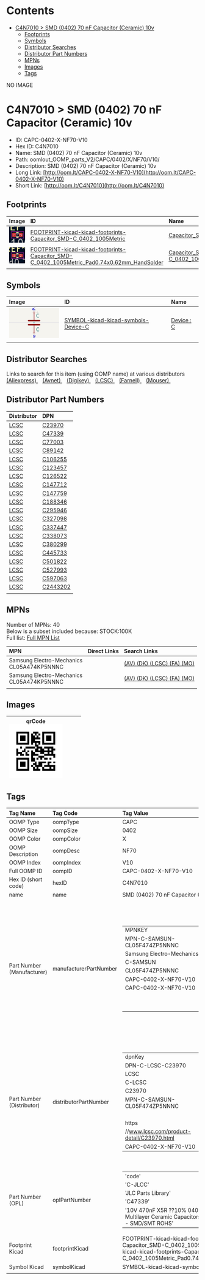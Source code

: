 



Contents
========

* [C4N7010 > SMD (0402) 70 nF Capacitor (Ceramic) 10v](#c4n7010--smd-0402-70-nf-capacitor-ceramic-10v)
	* [Footprints](#footprints)
	* [Symbols](#symbols)
	* [Distributor Searches](#distributor-searches)
	* [Distributor Part Numbers](#distributor-part-numbers)
	* [MPNs](#mpns)
	* [Images](#images)
	* [Tags](#tags)
  
NO IMAGE  
# C4N7010 > SMD (0402) 70 nF Capacitor (Ceramic) 10v

- ID: CAPC-0402-X-NF70-V10
- Hex ID: C4N7010
- Name: SMD (0402) 70 nF Capacitor (Ceramic) 10v
- Path: oomlout_OOMP_parts_V2/CAPC/0402/X/NF70/V10/
- Description: SMD (0402) 70 nF Capacitor (Ceramic) 10v
- Long Link: [http://oom.lt/CAPC-0402-X-NF70-V10](http://oom.lt/CAPC-0402-X-NF70-V10)
- Short Link: [http://oom.lt/C4N7010](http://oom.lt/C4N7010)

## Footprints
  

|Image|ID|Name|
| :--- | :--- | :--- |
|[![](https://raw.githubusercontent.com/oomlout/oomlout_OOMP_eda_V2/main/FOOTPRINT/kicad/kicad-footprints/Capacitor_SMD/C_0402_1005Metric/image_140.png)](https://github.com/oomlout/oomlout_OOMP_eda_V2/tree/main/FOOTPRINT/kicad/kicad-footprints/Capacitor_SMD/C_0402_1005Metric/)|[FOOTPRINT-kicad-kicad-footprints-Capacitor_SMD-C_0402_1005Metric](https://github.com/oomlout/oomlout_OOMP_eda_V2/tree/main/FOOTPRINT/kicad/kicad-footprints/Capacitor_SMD/C_0402_1005Metric/)|[Capacitor_SMD : C_0402_1005Metric](https://github.com/oomlout/oomlout_OOMP_eda_V2/tree/main/FOOTPRINT/kicad/kicad-footprints/Capacitor_SMD/C_0402_1005Metric/)|
|[![](https://raw.githubusercontent.com/oomlout/oomlout_OOMP_eda_V2/main/FOOTPRINT/kicad/kicad-footprints/Capacitor_SMD/C_0402_1005Metric_Pad0.74x0.62mm_HandSolder/image_140.png)](https://github.com/oomlout/oomlout_OOMP_eda_V2/tree/main/FOOTPRINT/kicad/kicad-footprints/Capacitor_SMD/C_0402_1005Metric_Pad0.74x0.62mm_HandSolder/)|[FOOTPRINT-kicad-kicad-footprints-Capacitor_SMD-C_0402_1005Metric_Pad0.74x0.62mm_HandSolder](https://github.com/oomlout/oomlout_OOMP_eda_V2/tree/main/FOOTPRINT/kicad/kicad-footprints/Capacitor_SMD/C_0402_1005Metric_Pad0.74x0.62mm_HandSolder/)|[Capacitor_SMD : C_0402_1005Metric_Pad0.74x0.62mm_HandSolder](https://github.com/oomlout/oomlout_OOMP_eda_V2/tree/main/FOOTPRINT/kicad/kicad-footprints/Capacitor_SMD/C_0402_1005Metric_Pad0.74x0.62mm_HandSolder/)|
||||

## Symbols
  

|Image|ID|Name|
| :--- | :--- | :--- |
|[![](https://raw.githubusercontent.com/oomlout/oomlout_OOMP_eda_V2/main/SYMBOL/kicad/kicad-symbols/Device/C/image_140.png)](https://github.com/oomlout/oomlout_OOMP_eda_V2/tree/main/SYMBOL/kicad/kicad-symbols/Device/C/)|[SYMBOL-kicad-kicad-symbols-Device-C](https://github.com/oomlout/oomlout_OOMP_eda_V2/tree/main/SYMBOL/kicad/kicad-symbols/Device/C/)|[Device : C](https://github.com/oomlout/oomlout_OOMP_eda_V2/tree/main/SYMBOL/kicad/kicad-symbols/Device/C/)|
||||

## Distributor Searches
  
Links to search for this item (using OOMP name) at various distributors  
[(Aliexpress) ](https://www.aliexpress.com/wholesale?SearchText=SMD+0402+70+nF+Capacitor+Ceramic+10v)&nbsp;&nbsp;&nbsp;[(Avnet) ](https://www.avnet.com/shop/us/search/SMD+0402+70+nF+Capacitor+Ceramic+10v)&nbsp;&nbsp;&nbsp;[(Digikey) ](https://www.digikey.co.uk/en/products/result?s=SMD+0402+70+nF+Capacitor+Ceramic+10v)&nbsp;&nbsp;&nbsp;[(LCSC) ](https://www.lcsc.com/search?q=SMD+0402+70+nF+Capacitor+Ceramic+10v)&nbsp;&nbsp;&nbsp;[(Farnell) ](https://uk.farnell.com/search?st=SMD+0402+70+nF+Capacitor+Ceramic+10v)&nbsp;&nbsp;&nbsp;[(Mouser) ](https://www.mouser.com/c/?q=SMD+0402+70+nF+Capacitor+Ceramic+10v)&nbsp;&nbsp;&nbsp;
## Distributor Part Numbers
  

|Distributor|DPN|
| :--- | :--- |
|[LCSC](https://www.lcsc.com/product-detail/C23970.html)|[C23970](https://www.lcsc.com/product-detail/C23970.html)|
|[LCSC](https://www.lcsc.com/product-detail/C47339.html)|[C47339](https://www.lcsc.com/product-detail/C47339.html)|
|[LCSC](https://www.lcsc.com/product-detail/C77003.html)|[C77003](https://www.lcsc.com/product-detail/C77003.html)|
|[LCSC](https://www.lcsc.com/product-detail/C89142.html)|[C89142](https://www.lcsc.com/product-detail/C89142.html)|
|[LCSC](https://www.lcsc.com/product-detail/C106255.html)|[C106255](https://www.lcsc.com/product-detail/C106255.html)|
|[LCSC](https://www.lcsc.com/product-detail/C123457.html)|[C123457](https://www.lcsc.com/product-detail/C123457.html)|
|[LCSC](https://www.lcsc.com/product-detail/C126522.html)|[C126522](https://www.lcsc.com/product-detail/C126522.html)|
|[LCSC](https://www.lcsc.com/product-detail/C147712.html)|[C147712](https://www.lcsc.com/product-detail/C147712.html)|
|[LCSC](https://www.lcsc.com/product-detail/C147759.html)|[C147759](https://www.lcsc.com/product-detail/C147759.html)|
|[LCSC](https://www.lcsc.com/product-detail/C188346.html)|[C188346](https://www.lcsc.com/product-detail/C188346.html)|
|[LCSC](https://www.lcsc.com/product-detail/C295946.html)|[C295946](https://www.lcsc.com/product-detail/C295946.html)|
|[LCSC](https://www.lcsc.com/product-detail/C327098.html)|[C327098](https://www.lcsc.com/product-detail/C327098.html)|
|[LCSC](https://www.lcsc.com/product-detail/C337447.html)|[C337447](https://www.lcsc.com/product-detail/C337447.html)|
|[LCSC](https://www.lcsc.com/product-detail/C338073.html)|[C338073](https://www.lcsc.com/product-detail/C338073.html)|
|[LCSC](https://www.lcsc.com/product-detail/C380299.html)|[C380299](https://www.lcsc.com/product-detail/C380299.html)|
|[LCSC](https://www.lcsc.com/product-detail/C445733.html)|[C445733](https://www.lcsc.com/product-detail/C445733.html)|
|[LCSC](https://www.lcsc.com/product-detail/C501822.html)|[C501822](https://www.lcsc.com/product-detail/C501822.html)|
|[LCSC](https://www.lcsc.com/product-detail/C527993.html)|[C527993](https://www.lcsc.com/product-detail/C527993.html)|
|[LCSC](https://www.lcsc.com/product-detail/C597063.html)|[C597063](https://www.lcsc.com/product-detail/C597063.html)|
|[LCSC](https://www.lcsc.com/product-detail/C2443202.html)|[C2443202](https://www.lcsc.com/product-detail/C2443202.html)|
|||

## MPNs
  
Number of MPNs: 40<br>Below is a subset included because: STOCK:100K <br>Full list: [Full MPN List](MPNLIST.md)  

|MPN|Direct Links|Search Links|
| :--- | :--- | :--- |
|Samsung Electro-Mechanics<br>CL05A474KP5NNNC||[(AV) ](https://www.avnet.com/shop/us/search/CL05A474KP5NNNC)[(DK) ](https://www.digikey.co.uk/products/en?keywords=CL05A474KP5NNNC)[(LCSC) ](https://www.lcsc.com/search?q=CL05A474KP5NNNC)[(FA) ](https://uk.farnell.com/search?st=CL05A474KP5NNNC)[(MO) ](https://www.mouser.com/c/?q=CL05A474KP5NNNC)|
|Samsung Electro-Mechanics<br>CL05A474KP5NNNC||[(AV) ](https://www.avnet.com/shop/us/search/CL05A474KP5NNNC)[(DK) ](https://www.digikey.co.uk/products/en?keywords=CL05A474KP5NNNC)[(LCSC) ](https://www.lcsc.com/search?q=CL05A474KP5NNNC)[(FA) ](https://uk.farnell.com/search?st=CL05A474KP5NNNC)[(MO) ](https://www.mouser.com/c/?q=CL05A474KP5NNNC)|
||||

## Images
  

|qrCode<br>[![](https://raw.githubusercontent.com/oomlout/oomlout_OOMP_parts_V2/main/CAPC/0402/X/NF70/V10/qrCode_140.png)](https://github.com/oomlout/oomlout_OOMP_parts_V2/tree/main/CAPC/0402/X/NF70/V10/qrCode.png)||||
| :---: | :---: | :---: | :---: |

## Tags
  

|Tag Name|Tag Code|Tag Value|
| :--- | :--- | :--- |
|OOMP Type|oompType|CAPC|
|OOMP Size|oompSize|0402|
|OOMP Color|oompColor|X|
|OOMP Description|oompDesc|NF70|
|OOMP Index|oompIndex|V10|
|Full OOMP ID|oompID|CAPC-0402-X-NF70-V10|
|Hex ID (short code)|hexID|C4N7010|
|name|name|SMD (0402) 70 nF Capacitor (Ceramic) 10v|
|Part Number (Manufacturer)|manufacturerPartNumber|<table><tr><td>MPNKEY</td></tr><tr><td> MPN-C-SAMSUN-CL05F474ZP5NNNC</td><td> MANUFACTURER</td></tr><tr><td> Samsung Electro-Mechanics</td><td> MANUCODE</td></tr><tr><td> C-SAMSUN</td><td> MPN</td></tr><tr><td> CL05F474ZP5NNNC</td><td> OOMPIDPARTIAL</td></tr><tr><td> CAPC-0402-X-NF70-V10</td><td> OOMPID</td></tr><tr><td> CAPC-0402-X-NF70-V10</td><td> LINK</td></tr><tr><td> </td><td> DESCRIPTION</td></tr><tr><td> </td><td> TAGS</td></tr><tr><td> </td></tr></table></td><td> <table><tr><td>MPNKEY</td></tr><tr><td> MPN-C-SAMSUN-CL05A474KP5NNNC</td><td> MANUFACTURER</td></tr><tr><td> Samsung Electro-Mechanics</td><td> MANUCODE</td></tr><tr><td> C-SAMSUN</td><td> MPN</td></tr><tr><td> CL05A474KP5NNNC</td><td> OOMPIDPARTIAL</td></tr><tr><td> CAPC-0402-X-NF70-V10</td><td> OOMPID</td></tr><tr><td> CAPC-0402-X-NF70-V10</td><td> LINK</td></tr><tr><td> </td><td> DESCRIPTION</td></tr><tr><td> </td><td> TAGS</td></tr><tr><td> STOCK</td></tr><tr><td>100K</td></tr></table></td><td> <table><tr><td>MPNKEY</td></tr><tr><td> MPN-C-MURATA-GRM155R61A474KE15D</td><td> MANUFACTURER</td></tr><tr><td> Murata Electronics</td><td> MANUCODE</td></tr><tr><td> C-MURATA</td><td> MPN</td></tr><tr><td> GRM155R61A474KE15D</td><td> OOMPIDPARTIAL</td></tr><tr><td> CAPC-0402-X-NF70-V10</td><td> OOMPID</td></tr><tr><td> CAPC-0402-X-NF70-V10</td><td> LINK</td></tr><tr><td> </td><td> DESCRIPTION</td></tr><tr><td> </td><td> TAGS</td></tr><tr><td> STOCK</td></tr><tr><td>10K</td></tr></table></td><td> <table><tr><td>MPNKEY</td></tr><tr><td> MPN-C-TAIYOY-LMK105BJ474KV-F</td><td> MANUFACTURER</td></tr><tr><td> Taiyo Yuden</td><td> MANUCODE</td></tr><tr><td> C-TAIYOY</td><td> MPN</td></tr><tr><td> LMK105BJ474KV-F</td><td> OOMPIDPARTIAL</td></tr><tr><td> CAPC-0402-X-NF70-V10</td><td> OOMPID</td></tr><tr><td> CAPC-0402-X-NF70-V10</td><td> LINK</td></tr><tr><td> </td><td> DESCRIPTION</td></tr><tr><td> </td><td> TAGS</td></tr><tr><td> STOCK</td></tr><tr><td>10K</td></tr></table></td><td> <table><tr><td>MPNKEY</td></tr><tr><td> MPN-C-YAGEO-CC0402KRX5R6BB474</td><td> MANUFACTURER</td></tr><tr><td> YAGEO</td><td> MANUCODE</td></tr><tr><td> C-YAGEO</td><td> MPN</td></tr><tr><td> CC0402KRX5R6BB474</td><td> OOMPIDPARTIAL</td></tr><tr><td> CAPC-0402-X-NF70-V10</td><td> OOMPID</td></tr><tr><td> CAPC-0402-X-NF70-V10</td><td> LINK</td></tr><tr><td> </td><td> DESCRIPTION</td></tr><tr><td> </td><td> TAGS</td></tr><tr><td> STOCK</td></tr><tr><td>10K</td></tr></table></td><td> <table><tr><td>MPNKEY</td></tr><tr><td> MPN-C-WALSIN-0402F474Z100CT</td><td> MANUFACTURER</td></tr><tr><td> Walsin Tech Corp</td><td> MANUCODE</td></tr><tr><td> C-WALSIN</td><td> MPN</td></tr><tr><td> 0402F474Z100CT</td><td> OOMPIDPARTIAL</td></tr><tr><td> CAPC-0402-X-NF70-V10</td><td> OOMPID</td></tr><tr><td> CAPC-0402-X-NF70-V10</td><td> LINK</td></tr><tr><td> </td><td> DESCRIPTION</td></tr><tr><td> </td><td> TAGS</td></tr><tr><td> STOCK</td></tr><tr><td>1K</td></tr></table></td><td> <table><tr><td>MPNKEY</td></tr><tr><td> MPN-C-MURATA-GCM155C71A474KE36D</td><td> MANUFACTURER</td></tr><tr><td> Murata Electronics</td><td> MANUCODE</td></tr><tr><td> C-MURATA</td><td> MPN</td></tr><tr><td> GCM155C71A474KE36D</td><td> OOMPIDPARTIAL</td></tr><tr><td> CAPC-0402-X-NF70-V10</td><td> OOMPID</td></tr><tr><td> CAPC-0402-X-NF70-V10</td><td> LINK</td></tr><tr><td> </td><td> DESCRIPTION</td></tr><tr><td> </td><td> TAGS</td></tr><tr><td> STOCK</td></tr><tr><td>10K</td></tr></table></td><td> <table><tr><td>MPNKEY</td></tr><tr><td> MPN-C-DARFON-C1005X5R474KDTS</td><td> MANUFACTURER</td></tr><tr><td> Darfon Elec</td><td> MANUCODE</td></tr><tr><td> C-DARFON</td><td> MPN</td></tr><tr><td> C1005X5R474KDTS</td><td> OOMPIDPARTIAL</td></tr><tr><td> CAPC-0402-X-NF70-V10</td><td> OOMPID</td></tr><tr><td> CAPC-0402-X-NF70-V10</td><td> LINK</td></tr><tr><td> </td><td> DESCRIPTION</td></tr><tr><td> </td><td> TAGS</td></tr><tr><td> STOCK</td></tr><tr><td>1K</td></tr></table></td><td> <table><tr><td>MPNKEY</td></tr><tr><td> MPN-C-DARFON-C1005Y5V474ZDTS</td><td> MANUFACTURER</td></tr><tr><td> Darfon Elec</td><td> MANUCODE</td></tr><tr><td> C-DARFON</td><td> MPN</td></tr><tr><td> C1005Y5V474ZDTS</td><td> OOMPIDPARTIAL</td></tr><tr><td> CAPC-0402-X-NF70-V10</td><td> OOMPID</td></tr><tr><td> CAPC-0402-X-NF70-V10</td><td> LINK</td></tr><tr><td> </td><td> DESCRIPTION</td></tr><tr><td> </td><td> TAGS</td></tr><tr><td> STOCK</td></tr><tr><td>1K</td></tr></table></td><td> <table><tr><td>MPNKEY</td></tr><tr><td> MPN-C-IHHECH-C0402B474K010T</td><td> MANUFACTURER</td></tr><tr><td> IHHEC(HOLY STONE ENTERPRISE CO.</td><td> LTD)</td><td> MANUCODE</td></tr><tr><td> C-IHHECH</td><td> MPN</td></tr><tr><td> C0402B474K010T</td><td> OOMPIDPARTIAL</td></tr><tr><td> CAPC-0402-X-NF70-V10</td><td> OOMPID</td></tr><tr><td> CAPC-0402-X-NF70-V10</td><td> LINK</td></tr><tr><td> </td><td> DESCRIPTION</td></tr><tr><td> </td><td> TAGS</td></tr><tr><td> STOCK</td></tr><tr><td>1K</td></tr></table></td><td> <table><tr><td>MPNKEY</td></tr><tr><td> MPN-C-WALSIN-0402X474K100CT</td><td> MANUFACTURER</td></tr><tr><td> Walsin Tech Corp</td><td> MANUCODE</td></tr><tr><td> C-WALSIN</td><td> MPN</td></tr><tr><td> 0402X474K100CT</td><td> OOMPIDPARTIAL</td></tr><tr><td> CAPC-0402-X-NF70-V10</td><td> OOMPID</td></tr><tr><td> CAPC-0402-X-NF70-V10</td><td> LINK</td></tr><tr><td> </td><td> DESCRIPTION</td></tr><tr><td> </td><td> TAGS</td></tr><tr><td> </td></tr></table></td><td> <table><tr><td>MPNKEY</td></tr><tr><td> MPN-C-YAGEO-CC0402ZRY5V6BB474</td><td> MANUFACTURER</td></tr><tr><td> YAGEO</td><td> MANUCODE</td></tr><tr><td> C-YAGEO</td><td> MPN</td></tr><tr><td> CC0402ZRY5V6BB474</td><td> OOMPIDPARTIAL</td></tr><tr><td> CAPC-0402-X-NF70-V10</td><td> OOMPID</td></tr><tr><td> CAPC-0402-X-NF70-V10</td><td> LINK</td></tr><tr><td> </td><td> DESCRIPTION</td></tr><tr><td> </td><td> TAGS</td></tr><tr><td> STOCK</td></tr><tr><td>1K</td></tr></table></td><td> <table><tr><td>MPNKEY</td></tr><tr><td> MPN-C-TAIYOY-LMK105B7474KV-F</td><td> MANUFACTURER</td></tr><tr><td> Taiyo Yuden</td><td> MANUCODE</td></tr><tr><td> C-TAIYOY</td><td> MPN</td></tr><tr><td> LMK105B7474KV-F</td><td> OOMPIDPARTIAL</td></tr><tr><td> CAPC-0402-X-NF70-V10</td><td> OOMPID</td></tr><tr><td> CAPC-0402-X-NF70-V10</td><td> LINK</td></tr><tr><td> </td><td> DESCRIPTION</td></tr><tr><td> </td><td> TAGS</td></tr><tr><td> </td></tr></table></td><td> <table><tr><td>MPNKEY</td></tr><tr><td> MPN-C-TDK-CGB2A1X6S1A474KT000E</td><td> MANUFACTURER</td></tr><tr><td> TDK</td><td> MANUCODE</td></tr><tr><td> C-TDK</td><td> MPN</td></tr><tr><td> CGB2A1X6S1A474KT000E</td><td> OOMPIDPARTIAL</td></tr><tr><td> CAPC-0402-X-NF70-V10</td><td> OOMPID</td></tr><tr><td> CAPC-0402-X-NF70-V10</td><td> LINK</td></tr><tr><td> </td><td> DESCRIPTION</td></tr><tr><td> </td><td> TAGS</td></tr><tr><td> STOCK</td></tr><tr><td>1K</td></tr></table></td><td> <table><tr><td>MPNKEY</td></tr><tr><td> MPN-C-CCTC-TCC0402X5R474K100AT</td><td> MANUFACTURER</td></tr><tr><td> CCTC</td><td> MANUCODE</td></tr><tr><td> C-CCTC</td><td> MPN</td></tr><tr><td> TCC0402X5R474K100AT</td><td> OOMPIDPARTIAL</td></tr><tr><td> CAPC-0402-X-NF70-V10</td><td> OOMPID</td></tr><tr><td> CAPC-0402-X-NF70-V10</td><td> LINK</td></tr><tr><td> </td><td> DESCRIPTION</td></tr><tr><td> </td><td> TAGS</td></tr><tr><td> STOCK</td></tr><tr><td>10K</td></tr></table></td><td> <table><tr><td>MPNKEY</td></tr><tr><td> MPN-C-TDK-CGA2B3X7S1A474KT000N</td><td> MANUFACTURER</td></tr><tr><td> TDK</td><td> MANUCODE</td></tr><tr><td> C-TDK</td><td> MPN</td></tr><tr><td> CGA2B3X7S1A474KT000N</td><td> OOMPIDPARTIAL</td></tr><tr><td> CAPC-0402-X-NF70-V10</td><td> OOMPID</td></tr><tr><td> CAPC-0402-X-NF70-V10</td><td> LINK</td></tr><tr><td> </td><td> DESCRIPTION</td></tr><tr><td> </td><td> TAGS</td></tr><tr><td> STOCK</td></tr><tr><td>1K</td></tr></table></td><td> <table><tr><td>MPNKEY</td></tr><tr><td> MPN-C-FHGUAN-0402B474K100NT</td><td> MANUFACTURER</td></tr><tr><td> FH (Guangdong Fenghua Advanced Tech)</td><td> MANUCODE</td></tr><tr><td> C-FHGUAN</td><td> MPN</td></tr><tr><td> 0402B474K100NT</td><td> OOMPIDPARTIAL</td></tr><tr><td> CAPC-0402-X-NF70-V10</td><td> OOMPID</td></tr><tr><td> CAPC-0402-X-NF70-V10</td><td> LINK</td></tr><tr><td> </td><td> DESCRIPTION</td></tr><tr><td> </td><td> TAGS</td></tr><tr><td> </td></tr></table></td><td> <table><tr><td>MPNKEY</td></tr><tr><td> MPN-C-MURATA-GRM155B31A474KE14D</td><td> MANUFACTURER</td></tr><tr><td> Murata Electronics</td><td> MANUCODE</td></tr><tr><td> C-MURATA</td><td> MPN</td></tr><tr><td> GRM155B31A474KE14D</td><td> OOMPIDPARTIAL</td></tr><tr><td> CAPC-0402-X-NF70-V10</td><td> OOMPID</td></tr><tr><td> CAPC-0402-X-NF70-V10</td><td> LINK</td></tr><tr><td> </td><td> DESCRIPTION</td></tr><tr><td> </td><td> TAGS</td></tr><tr><td> STOCK</td></tr><tr><td>10K</td></tr></table></td><td> <table><tr><td>MPNKEY</td></tr><tr><td> MPN-C-KYOCER-0402ZD474KAT2A</td><td> MANUFACTURER</td></tr><tr><td> Kyocera AVX</td><td> MANUCODE</td></tr><tr><td> C-KYOCER</td><td> MPN</td></tr><tr><td> 0402ZD474KAT2A</td><td> OOMPIDPARTIAL</td></tr><tr><td> CAPC-0402-X-NF70-V10</td><td> OOMPID</td></tr><tr><td> CAPC-0402-X-NF70-V10</td><td> LINK</td></tr><tr><td> </td><td> DESCRIPTION</td></tr><tr><td> </td><td> TAGS</td></tr><tr><td> </td></tr></table></td><td> <table><tr><td>MPNKEY</td></tr><tr><td> MPN-C-WALSIN-0402B474K100CT</td><td> MANUFACTURER</td></tr><tr><td> Walsin Tech Corp</td><td> MANUCODE</td></tr><tr><td> C-WALSIN</td><td> MPN</td></tr><tr><td> 0402B474K100CT</td><td> OOMPIDPARTIAL</td></tr><tr><td> CAPC-0402-X-NF70-V10</td><td> OOMPID</td></tr><tr><td> CAPC-0402-X-NF70-V10</td><td> LINK</td></tr><tr><td> </td><td> DESCRIPTION</td></tr><tr><td> </td><td> TAGS</td></tr><tr><td> </td></tr></table></td><td> <table><tr><td>MPNKEY</td></tr><tr><td> MPN-C-SAMSUN-CL05F474ZP5NNNC</td><td> MANUFACTURER</td></tr><tr><td> Samsung Electro-Mechanics</td><td> MANUCODE</td></tr><tr><td> C-SAMSUN</td><td> MPN</td></tr><tr><td> CL05F474ZP5NNNC</td><td> OOMPIDPARTIAL</td></tr><tr><td> CAPC-0402-X-NF70-V10</td><td> OOMPID</td></tr><tr><td> CAPC-0402-X-NF70-V10</td><td> LINK</td></tr><tr><td> </td><td> DESCRIPTION</td></tr><tr><td> </td><td> TAGS</td></tr><tr><td> </td></tr></table></td><td> <table><tr><td>MPNKEY</td></tr><tr><td> MPN-C-SAMSUN-CL05A474KP5NNNC</td><td> MANUFACTURER</td></tr><tr><td> Samsung Electro-Mechanics</td><td> MANUCODE</td></tr><tr><td> C-SAMSUN</td><td> MPN</td></tr><tr><td> CL05A474KP5NNNC</td><td> OOMPIDPARTIAL</td></tr><tr><td> CAPC-0402-X-NF70-V10</td><td> OOMPID</td></tr><tr><td> CAPC-0402-X-NF70-V10</td><td> LINK</td></tr><tr><td> </td><td> DESCRIPTION</td></tr><tr><td> </td><td> TAGS</td></tr><tr><td> STOCK</td></tr><tr><td>100K</td></tr></table></td><td> <table><tr><td>MPNKEY</td></tr><tr><td> MPN-C-MURATA-GRM155R61A474KE15D</td><td> MANUFACTURER</td></tr><tr><td> Murata Electronics</td><td> MANUCODE</td></tr><tr><td> C-MURATA</td><td> MPN</td></tr><tr><td> GRM155R61A474KE15D</td><td> OOMPIDPARTIAL</td></tr><tr><td> CAPC-0402-X-NF70-V10</td><td> OOMPID</td></tr><tr><td> CAPC-0402-X-NF70-V10</td><td> LINK</td></tr><tr><td> </td><td> DESCRIPTION</td></tr><tr><td> </td><td> TAGS</td></tr><tr><td> STOCK</td></tr><tr><td>10K</td></tr></table></td><td> <table><tr><td>MPNKEY</td></tr><tr><td> MPN-C-TAIYOY-LMK105BJ474KV-F</td><td> MANUFACTURER</td></tr><tr><td> Taiyo Yuden</td><td> MANUCODE</td></tr><tr><td> C-TAIYOY</td><td> MPN</td></tr><tr><td> LMK105BJ474KV-F</td><td> OOMPIDPARTIAL</td></tr><tr><td> CAPC-0402-X-NF70-V10</td><td> OOMPID</td></tr><tr><td> CAPC-0402-X-NF70-V10</td><td> LINK</td></tr><tr><td> </td><td> DESCRIPTION</td></tr><tr><td> </td><td> TAGS</td></tr><tr><td> STOCK</td></tr><tr><td>10K</td></tr></table></td><td> <table><tr><td>MPNKEY</td></tr><tr><td> MPN-C-YAGEO-CC0402KRX5R6BB474</td><td> MANUFACTURER</td></tr><tr><td> YAGEO</td><td> MANUCODE</td></tr><tr><td> C-YAGEO</td><td> MPN</td></tr><tr><td> CC0402KRX5R6BB474</td><td> OOMPIDPARTIAL</td></tr><tr><td> CAPC-0402-X-NF70-V10</td><td> OOMPID</td></tr><tr><td> CAPC-0402-X-NF70-V10</td><td> LINK</td></tr><tr><td> </td><td> DESCRIPTION</td></tr><tr><td> </td><td> TAGS</td></tr><tr><td> STOCK</td></tr><tr><td>10K</td></tr></table></td><td> <table><tr><td>MPNKEY</td></tr><tr><td> MPN-C-WALSIN-0402F474Z100CT</td><td> MANUFACTURER</td></tr><tr><td> Walsin Tech Corp</td><td> MANUCODE</td></tr><tr><td> C-WALSIN</td><td> MPN</td></tr><tr><td> 0402F474Z100CT</td><td> OOMPIDPARTIAL</td></tr><tr><td> CAPC-0402-X-NF70-V10</td><td> OOMPID</td></tr><tr><td> CAPC-0402-X-NF70-V10</td><td> LINK</td></tr><tr><td> </td><td> DESCRIPTION</td></tr><tr><td> </td><td> TAGS</td></tr><tr><td> STOCK</td></tr><tr><td>1K</td></tr></table></td><td> <table><tr><td>MPNKEY</td></tr><tr><td> MPN-C-MURATA-GCM155C71A474KE36D</td><td> MANUFACTURER</td></tr><tr><td> Murata Electronics</td><td> MANUCODE</td></tr><tr><td> C-MURATA</td><td> MPN</td></tr><tr><td> GCM155C71A474KE36D</td><td> OOMPIDPARTIAL</td></tr><tr><td> CAPC-0402-X-NF70-V10</td><td> OOMPID</td></tr><tr><td> CAPC-0402-X-NF70-V10</td><td> LINK</td></tr><tr><td> </td><td> DESCRIPTION</td></tr><tr><td> </td><td> TAGS</td></tr><tr><td> STOCK</td></tr><tr><td>10K</td></tr></table></td><td> <table><tr><td>MPNKEY</td></tr><tr><td> MPN-C-DARFON-C1005X5R474KDTS</td><td> MANUFACTURER</td></tr><tr><td> Darfon Elec</td><td> MANUCODE</td></tr><tr><td> C-DARFON</td><td> MPN</td></tr><tr><td> C1005X5R474KDTS</td><td> OOMPIDPARTIAL</td></tr><tr><td> CAPC-0402-X-NF70-V10</td><td> OOMPID</td></tr><tr><td> CAPC-0402-X-NF70-V10</td><td> LINK</td></tr><tr><td> </td><td> DESCRIPTION</td></tr><tr><td> </td><td> TAGS</td></tr><tr><td> STOCK</td></tr><tr><td>1K</td></tr></table></td><td> <table><tr><td>MPNKEY</td></tr><tr><td> MPN-C-DARFON-C1005Y5V474ZDTS</td><td> MANUFACTURER</td></tr><tr><td> Darfon Elec</td><td> MANUCODE</td></tr><tr><td> C-DARFON</td><td> MPN</td></tr><tr><td> C1005Y5V474ZDTS</td><td> OOMPIDPARTIAL</td></tr><tr><td> CAPC-0402-X-NF70-V10</td><td> OOMPID</td></tr><tr><td> CAPC-0402-X-NF70-V10</td><td> LINK</td></tr><tr><td> </td><td> DESCRIPTION</td></tr><tr><td> </td><td> TAGS</td></tr><tr><td> STOCK</td></tr><tr><td>1K</td></tr></table></td><td> <table><tr><td>MPNKEY</td></tr><tr><td> MPN-C-IHHECH-C0402B474K010T</td><td> MANUFACTURER</td></tr><tr><td> IHHEC(HOLY STONE ENTERPRISE CO.</td><td> LTD)</td><td> MANUCODE</td></tr><tr><td> C-IHHECH</td><td> MPN</td></tr><tr><td> C0402B474K010T</td><td> OOMPIDPARTIAL</td></tr><tr><td> CAPC-0402-X-NF70-V10</td><td> OOMPID</td></tr><tr><td> CAPC-0402-X-NF70-V10</td><td> LINK</td></tr><tr><td> </td><td> DESCRIPTION</td></tr><tr><td> </td><td> TAGS</td></tr><tr><td> STOCK</td></tr><tr><td>1K</td></tr></table></td><td> <table><tr><td>MPNKEY</td></tr><tr><td> MPN-C-WALSIN-0402X474K100CT</td><td> MANUFACTURER</td></tr><tr><td> Walsin Tech Corp</td><td> MANUCODE</td></tr><tr><td> C-WALSIN</td><td> MPN</td></tr><tr><td> 0402X474K100CT</td><td> OOMPIDPARTIAL</td></tr><tr><td> CAPC-0402-X-NF70-V10</td><td> OOMPID</td></tr><tr><td> CAPC-0402-X-NF70-V10</td><td> LINK</td></tr><tr><td> </td><td> DESCRIPTION</td></tr><tr><td> </td><td> TAGS</td></tr><tr><td> </td></tr></table></td><td> <table><tr><td>MPNKEY</td></tr><tr><td> MPN-C-YAGEO-CC0402ZRY5V6BB474</td><td> MANUFACTURER</td></tr><tr><td> YAGEO</td><td> MANUCODE</td></tr><tr><td> C-YAGEO</td><td> MPN</td></tr><tr><td> CC0402ZRY5V6BB474</td><td> OOMPIDPARTIAL</td></tr><tr><td> CAPC-0402-X-NF70-V10</td><td> OOMPID</td></tr><tr><td> CAPC-0402-X-NF70-V10</td><td> LINK</td></tr><tr><td> </td><td> DESCRIPTION</td></tr><tr><td> </td><td> TAGS</td></tr><tr><td> STOCK</td></tr><tr><td>1K</td></tr></table></td><td> <table><tr><td>MPNKEY</td></tr><tr><td> MPN-C-TAIYOY-LMK105B7474KV-F</td><td> MANUFACTURER</td></tr><tr><td> Taiyo Yuden</td><td> MANUCODE</td></tr><tr><td> C-TAIYOY</td><td> MPN</td></tr><tr><td> LMK105B7474KV-F</td><td> OOMPIDPARTIAL</td></tr><tr><td> CAPC-0402-X-NF70-V10</td><td> OOMPID</td></tr><tr><td> CAPC-0402-X-NF70-V10</td><td> LINK</td></tr><tr><td> </td><td> DESCRIPTION</td></tr><tr><td> </td><td> TAGS</td></tr><tr><td> </td></tr></table></td><td> <table><tr><td>MPNKEY</td></tr><tr><td> MPN-C-TDK-CGB2A1X6S1A474KT000E</td><td> MANUFACTURER</td></tr><tr><td> TDK</td><td> MANUCODE</td></tr><tr><td> C-TDK</td><td> MPN</td></tr><tr><td> CGB2A1X6S1A474KT000E</td><td> OOMPIDPARTIAL</td></tr><tr><td> CAPC-0402-X-NF70-V10</td><td> OOMPID</td></tr><tr><td> CAPC-0402-X-NF70-V10</td><td> LINK</td></tr><tr><td> </td><td> DESCRIPTION</td></tr><tr><td> </td><td> TAGS</td></tr><tr><td> STOCK</td></tr><tr><td>1K</td></tr></table></td><td> <table><tr><td>MPNKEY</td></tr><tr><td> MPN-C-CCTC-TCC0402X5R474K100AT</td><td> MANUFACTURER</td></tr><tr><td> CCTC</td><td> MANUCODE</td></tr><tr><td> C-CCTC</td><td> MPN</td></tr><tr><td> TCC0402X5R474K100AT</td><td> OOMPIDPARTIAL</td></tr><tr><td> CAPC-0402-X-NF70-V10</td><td> OOMPID</td></tr><tr><td> CAPC-0402-X-NF70-V10</td><td> LINK</td></tr><tr><td> </td><td> DESCRIPTION</td></tr><tr><td> </td><td> TAGS</td></tr><tr><td> STOCK</td></tr><tr><td>10K</td></tr></table></td><td> <table><tr><td>MPNKEY</td></tr><tr><td> MPN-C-TDK-CGA2B3X7S1A474KT000N</td><td> MANUFACTURER</td></tr><tr><td> TDK</td><td> MANUCODE</td></tr><tr><td> C-TDK</td><td> MPN</td></tr><tr><td> CGA2B3X7S1A474KT000N</td><td> OOMPIDPARTIAL</td></tr><tr><td> CAPC-0402-X-NF70-V10</td><td> OOMPID</td></tr><tr><td> CAPC-0402-X-NF70-V10</td><td> LINK</td></tr><tr><td> </td><td> DESCRIPTION</td></tr><tr><td> </td><td> TAGS</td></tr><tr><td> STOCK</td></tr><tr><td>1K</td></tr></table></td><td> <table><tr><td>MPNKEY</td></tr><tr><td> MPN-C-FHGUAN-0402B474K100NT</td><td> MANUFACTURER</td></tr><tr><td> FH (Guangdong Fenghua Advanced Tech)</td><td> MANUCODE</td></tr><tr><td> C-FHGUAN</td><td> MPN</td></tr><tr><td> 0402B474K100NT</td><td> OOMPIDPARTIAL</td></tr><tr><td> CAPC-0402-X-NF70-V10</td><td> OOMPID</td></tr><tr><td> CAPC-0402-X-NF70-V10</td><td> LINK</td></tr><tr><td> </td><td> DESCRIPTION</td></tr><tr><td> </td><td> TAGS</td></tr><tr><td> </td></tr></table></td><td> <table><tr><td>MPNKEY</td></tr><tr><td> MPN-C-MURATA-GRM155B31A474KE14D</td><td> MANUFACTURER</td></tr><tr><td> Murata Electronics</td><td> MANUCODE</td></tr><tr><td> C-MURATA</td><td> MPN</td></tr><tr><td> GRM155B31A474KE14D</td><td> OOMPIDPARTIAL</td></tr><tr><td> CAPC-0402-X-NF70-V10</td><td> OOMPID</td></tr><tr><td> CAPC-0402-X-NF70-V10</td><td> LINK</td></tr><tr><td> </td><td> DESCRIPTION</td></tr><tr><td> </td><td> TAGS</td></tr><tr><td> STOCK</td></tr><tr><td>10K</td></tr></table></td><td> <table><tr><td>MPNKEY</td></tr><tr><td> MPN-C-KYOCER-0402ZD474KAT2A</td><td> MANUFACTURER</td></tr><tr><td> Kyocera AVX</td><td> MANUCODE</td></tr><tr><td> C-KYOCER</td><td> MPN</td></tr><tr><td> 0402ZD474KAT2A</td><td> OOMPIDPARTIAL</td></tr><tr><td> CAPC-0402-X-NF70-V10</td><td> OOMPID</td></tr><tr><td> CAPC-0402-X-NF70-V10</td><td> LINK</td></tr><tr><td> </td><td> DESCRIPTION</td></tr><tr><td> </td><td> TAGS</td></tr><tr><td> </td></tr></table></td><td> <table><tr><td>MPNKEY</td></tr><tr><td> MPN-C-WALSIN-0402B474K100CT</td><td> MANUFACTURER</td></tr><tr><td> Walsin Tech Corp</td><td> MANUCODE</td></tr><tr><td> C-WALSIN</td><td> MPN</td></tr><tr><td> 0402B474K100CT</td><td> OOMPIDPARTIAL</td></tr><tr><td> CAPC-0402-X-NF70-V10</td><td> OOMPID</td></tr><tr><td> CAPC-0402-X-NF70-V10</td><td> LINK</td></tr><tr><td> </td><td> DESCRIPTION</td></tr><tr><td> </td><td> TAGS</td></tr><tr><td> </td></tr></table>|
|Part Number (Distributor)|distributorPartNumber|<table><tr><td>dpnKey</td></tr><tr><td> DPN-C-LCSC-C23970</td><td> DISTRIBUTOR</td></tr><tr><td> LCSC</td><td> DISTRCODE</td></tr><tr><td> C-LCSC</td><td> DPN</td></tr><tr><td> C23970</td><td> MPN</td></tr><tr><td> MPN-C-SAMSUN-CL05F474ZP5NNNC</td><td> TAGS</td></tr><tr><td> </td><td> LINK</td></tr><tr><td> https</td></tr><tr><td>//www.lcsc.com/product-detail/C23970.html</td><td> OOMPID</td></tr><tr><td> CAPC-0402-X-NF70-V10</td></tr></table></td><td> <table><tr><td>dpnKey</td></tr><tr><td> DPN-C-LCSC-C47339</td><td> DISTRIBUTOR</td></tr><tr><td> LCSC</td><td> DISTRCODE</td></tr><tr><td> C-LCSC</td><td> DPN</td></tr><tr><td> C47339</td><td> MPN</td></tr><tr><td> MPN-C-SAMSUN-CL05A474KP5NNNC</td><td> TAGS</td></tr><tr><td> STOCK</td></tr><tr><td>100K</td><td> LINK</td></tr><tr><td> https</td></tr><tr><td>//www.lcsc.com/product-detail/C47339.html</td><td> OOMPID</td></tr><tr><td> CAPC-0402-X-NF70-V10</td></tr></table></td><td> <table><tr><td>dpnKey</td></tr><tr><td> DPN-C-LCSC-C77003</td><td> DISTRIBUTOR</td></tr><tr><td> LCSC</td><td> DISTRCODE</td></tr><tr><td> C-LCSC</td><td> DPN</td></tr><tr><td> C77003</td><td> MPN</td></tr><tr><td> MPN-C-MURATA-GRM155R61A474KE15D</td><td> TAGS</td></tr><tr><td> STOCK</td></tr><tr><td>10K</td><td> LINK</td></tr><tr><td> https</td></tr><tr><td>//www.lcsc.com/product-detail/C77003.html</td><td> OOMPID</td></tr><tr><td> CAPC-0402-X-NF70-V10</td></tr></table></td><td> <table><tr><td>dpnKey</td></tr><tr><td> DPN-C-LCSC-C89142</td><td> DISTRIBUTOR</td></tr><tr><td> LCSC</td><td> DISTRCODE</td></tr><tr><td> C-LCSC</td><td> DPN</td></tr><tr><td> C89142</td><td> MPN</td></tr><tr><td> MPN-C-TAIYOY-LMK105BJ474KV-F</td><td> TAGS</td></tr><tr><td> STOCK</td></tr><tr><td>10K</td><td> LINK</td></tr><tr><td> https</td></tr><tr><td>//www.lcsc.com/product-detail/C89142.html</td><td> OOMPID</td></tr><tr><td> CAPC-0402-X-NF70-V10</td></tr></table></td><td> <table><tr><td>dpnKey</td></tr><tr><td> DPN-C-LCSC-C106255</td><td> DISTRIBUTOR</td></tr><tr><td> LCSC</td><td> DISTRCODE</td></tr><tr><td> C-LCSC</td><td> DPN</td></tr><tr><td> C106255</td><td> MPN</td></tr><tr><td> MPN-C-YAGEO-CC0402KRX5R6BB474</td><td> TAGS</td></tr><tr><td> STOCK</td></tr><tr><td>10K</td><td> LINK</td></tr><tr><td> https</td></tr><tr><td>//www.lcsc.com/product-detail/C106255.html</td><td> OOMPID</td></tr><tr><td> CAPC-0402-X-NF70-V10</td></tr></table></td><td> <table><tr><td>dpnKey</td></tr><tr><td> DPN-C-LCSC-C123457</td><td> DISTRIBUTOR</td></tr><tr><td> LCSC</td><td> DISTRCODE</td></tr><tr><td> C-LCSC</td><td> DPN</td></tr><tr><td> C123457</td><td> MPN</td></tr><tr><td> MPN-C-WALSIN-0402F474Z100CT</td><td> TAGS</td></tr><tr><td> STOCK</td></tr><tr><td>1K</td><td> LINK</td></tr><tr><td> https</td></tr><tr><td>//www.lcsc.com/product-detail/C123457.html</td><td> OOMPID</td></tr><tr><td> CAPC-0402-X-NF70-V10</td></tr></table></td><td> <table><tr><td>dpnKey</td></tr><tr><td> DPN-C-LCSC-C126522</td><td> DISTRIBUTOR</td></tr><tr><td> LCSC</td><td> DISTRCODE</td></tr><tr><td> C-LCSC</td><td> DPN</td></tr><tr><td> C126522</td><td> MPN</td></tr><tr><td> MPN-C-MURATA-GCM155C71A474KE36D</td><td> TAGS</td></tr><tr><td> STOCK</td></tr><tr><td>10K</td><td> LINK</td></tr><tr><td> https</td></tr><tr><td>//www.lcsc.com/product-detail/C126522.html</td><td> OOMPID</td></tr><tr><td> CAPC-0402-X-NF70-V10</td></tr></table></td><td> <table><tr><td>dpnKey</td></tr><tr><td> DPN-C-LCSC-C147712</td><td> DISTRIBUTOR</td></tr><tr><td> LCSC</td><td> DISTRCODE</td></tr><tr><td> C-LCSC</td><td> DPN</td></tr><tr><td> C147712</td><td> MPN</td></tr><tr><td> MPN-C-DARFON-C1005X5R474KDTS</td><td> TAGS</td></tr><tr><td> STOCK</td></tr><tr><td>1K</td><td> LINK</td></tr><tr><td> https</td></tr><tr><td>//www.lcsc.com/product-detail/C147712.html</td><td> OOMPID</td></tr><tr><td> CAPC-0402-X-NF70-V10</td></tr></table></td><td> <table><tr><td>dpnKey</td></tr><tr><td> DPN-C-LCSC-C147759</td><td> DISTRIBUTOR</td></tr><tr><td> LCSC</td><td> DISTRCODE</td></tr><tr><td> C-LCSC</td><td> DPN</td></tr><tr><td> C147759</td><td> MPN</td></tr><tr><td> MPN-C-DARFON-C1005Y5V474ZDTS</td><td> TAGS</td></tr><tr><td> STOCK</td></tr><tr><td>1K</td><td> LINK</td></tr><tr><td> https</td></tr><tr><td>//www.lcsc.com/product-detail/C147759.html</td><td> OOMPID</td></tr><tr><td> CAPC-0402-X-NF70-V10</td></tr></table></td><td> <table><tr><td>dpnKey</td></tr><tr><td> DPN-C-LCSC-C188346</td><td> DISTRIBUTOR</td></tr><tr><td> LCSC</td><td> DISTRCODE</td></tr><tr><td> C-LCSC</td><td> DPN</td></tr><tr><td> C188346</td><td> MPN</td></tr><tr><td> MPN-C-IHHECH-C0402B474K010T</td><td> TAGS</td></tr><tr><td> STOCK</td></tr><tr><td>1K</td><td> LINK</td></tr><tr><td> https</td></tr><tr><td>//www.lcsc.com/product-detail/C188346.html</td><td> OOMPID</td></tr><tr><td> CAPC-0402-X-NF70-V10</td></tr></table></td><td> <table><tr><td>dpnKey</td></tr><tr><td> DPN-C-LCSC-C295946</td><td> DISTRIBUTOR</td></tr><tr><td> LCSC</td><td> DISTRCODE</td></tr><tr><td> C-LCSC</td><td> DPN</td></tr><tr><td> C295946</td><td> MPN</td></tr><tr><td> MPN-C-WALSIN-0402X474K100CT</td><td> TAGS</td></tr><tr><td> </td><td> LINK</td></tr><tr><td> https</td></tr><tr><td>//www.lcsc.com/product-detail/C295946.html</td><td> OOMPID</td></tr><tr><td> CAPC-0402-X-NF70-V10</td></tr></table></td><td> <table><tr><td>dpnKey</td></tr><tr><td> DPN-C-LCSC-C327098</td><td> DISTRIBUTOR</td></tr><tr><td> LCSC</td><td> DISTRCODE</td></tr><tr><td> C-LCSC</td><td> DPN</td></tr><tr><td> C327098</td><td> MPN</td></tr><tr><td> MPN-C-YAGEO-CC0402ZRY5V6BB474</td><td> TAGS</td></tr><tr><td> STOCK</td></tr><tr><td>1K</td><td> LINK</td></tr><tr><td> https</td></tr><tr><td>//www.lcsc.com/product-detail/C327098.html</td><td> OOMPID</td></tr><tr><td> CAPC-0402-X-NF70-V10</td></tr></table></td><td> <table><tr><td>dpnKey</td></tr><tr><td> DPN-C-LCSC-C337447</td><td> DISTRIBUTOR</td></tr><tr><td> LCSC</td><td> DISTRCODE</td></tr><tr><td> C-LCSC</td><td> DPN</td></tr><tr><td> C337447</td><td> MPN</td></tr><tr><td> MPN-C-TAIYOY-LMK105B7474KV-F</td><td> TAGS</td></tr><tr><td> </td><td> LINK</td></tr><tr><td> https</td></tr><tr><td>//www.lcsc.com/product-detail/C337447.html</td><td> OOMPID</td></tr><tr><td> CAPC-0402-X-NF70-V10</td></tr></table></td><td> <table><tr><td>dpnKey</td></tr><tr><td> DPN-C-LCSC-C338073</td><td> DISTRIBUTOR</td></tr><tr><td> LCSC</td><td> DISTRCODE</td></tr><tr><td> C-LCSC</td><td> DPN</td></tr><tr><td> C338073</td><td> MPN</td></tr><tr><td> MPN-C-TDK-CGB2A1X6S1A474KT000E</td><td> TAGS</td></tr><tr><td> STOCK</td></tr><tr><td>1K</td><td> LINK</td></tr><tr><td> https</td></tr><tr><td>//www.lcsc.com/product-detail/C338073.html</td><td> OOMPID</td></tr><tr><td> CAPC-0402-X-NF70-V10</td></tr></table></td><td> <table><tr><td>dpnKey</td></tr><tr><td> DPN-C-LCSC-C380299</td><td> DISTRIBUTOR</td></tr><tr><td> LCSC</td><td> DISTRCODE</td></tr><tr><td> C-LCSC</td><td> DPN</td></tr><tr><td> C380299</td><td> MPN</td></tr><tr><td> MPN-C-CCTC-TCC0402X5R474K100AT</td><td> TAGS</td></tr><tr><td> STOCK</td></tr><tr><td>10K</td><td> LINK</td></tr><tr><td> https</td></tr><tr><td>//www.lcsc.com/product-detail/C380299.html</td><td> OOMPID</td></tr><tr><td> CAPC-0402-X-NF70-V10</td></tr></table></td><td> <table><tr><td>dpnKey</td></tr><tr><td> DPN-C-LCSC-C445733</td><td> DISTRIBUTOR</td></tr><tr><td> LCSC</td><td> DISTRCODE</td></tr><tr><td> C-LCSC</td><td> DPN</td></tr><tr><td> C445733</td><td> MPN</td></tr><tr><td> MPN-C-TDK-CGA2B3X7S1A474KT000N</td><td> TAGS</td></tr><tr><td> STOCK</td></tr><tr><td>1K</td><td> LINK</td></tr><tr><td> https</td></tr><tr><td>//www.lcsc.com/product-detail/C445733.html</td><td> OOMPID</td></tr><tr><td> CAPC-0402-X-NF70-V10</td></tr></table></td><td> <table><tr><td>dpnKey</td></tr><tr><td> DPN-C-LCSC-C501822</td><td> DISTRIBUTOR</td></tr><tr><td> LCSC</td><td> DISTRCODE</td></tr><tr><td> C-LCSC</td><td> DPN</td></tr><tr><td> C501822</td><td> MPN</td></tr><tr><td> MPN-C-FHGUAN-0402B474K100NT</td><td> TAGS</td></tr><tr><td> </td><td> LINK</td></tr><tr><td> https</td></tr><tr><td>//www.lcsc.com/product-detail/C501822.html</td><td> OOMPID</td></tr><tr><td> CAPC-0402-X-NF70-V10</td></tr></table></td><td> <table><tr><td>dpnKey</td></tr><tr><td> DPN-C-LCSC-C527993</td><td> DISTRIBUTOR</td></tr><tr><td> LCSC</td><td> DISTRCODE</td></tr><tr><td> C-LCSC</td><td> DPN</td></tr><tr><td> C527993</td><td> MPN</td></tr><tr><td> MPN-C-MURATA-GRM155B31A474KE14D</td><td> TAGS</td></tr><tr><td> STOCK</td></tr><tr><td>10K</td><td> LINK</td></tr><tr><td> https</td></tr><tr><td>//www.lcsc.com/product-detail/C527993.html</td><td> OOMPID</td></tr><tr><td> CAPC-0402-X-NF70-V10</td></tr></table></td><td> <table><tr><td>dpnKey</td></tr><tr><td> DPN-C-LCSC-C597063</td><td> DISTRIBUTOR</td></tr><tr><td> LCSC</td><td> DISTRCODE</td></tr><tr><td> C-LCSC</td><td> DPN</td></tr><tr><td> C597063</td><td> MPN</td></tr><tr><td> MPN-C-KYOCER-0402ZD474KAT2A</td><td> TAGS</td></tr><tr><td> </td><td> LINK</td></tr><tr><td> https</td></tr><tr><td>//www.lcsc.com/product-detail/C597063.html</td><td> OOMPID</td></tr><tr><td> CAPC-0402-X-NF70-V10</td></tr></table></td><td> <table><tr><td>dpnKey</td></tr><tr><td> DPN-C-LCSC-C2443202</td><td> DISTRIBUTOR</td></tr><tr><td> LCSC</td><td> DISTRCODE</td></tr><tr><td> C-LCSC</td><td> DPN</td></tr><tr><td> C2443202</td><td> MPN</td></tr><tr><td> MPN-C-WALSIN-0402B474K100CT</td><td> TAGS</td></tr><tr><td> </td><td> LINK</td></tr><tr><td> https</td></tr><tr><td>//www.lcsc.com/product-detail/C2443202.html</td><td> OOMPID</td></tr><tr><td> CAPC-0402-X-NF70-V10</td></tr></table>|
|Part Number (OPL)|oplPartNumber|<table><tr><td>'code'</td></tr><tr><td> 'C-JLCC'</td><td> 'name'</td></tr><tr><td> 'JLC Parts Library'</td><td> 'partID'</td></tr><tr><td> 'C47339'</td><td> 'partName'</td></tr><tr><td> '10V 470nF X5R ??10% 0402  Multilayer Ceramic Capacitors MLCC - SMD/SMT ROHS'</td></tr></table>|
|Footprint Kicad|footprintKicad|FOOTPRINT-kicad-kicad-footprints-Capacitor_SMD-C_0402_1005Metric, FOOTPRINT-kicad-kicad-footprints-Capacitor_SMD-C_0402_1005Metric_Pad0.74x0.62mm_HandSolder|
|Symbol Kicad|symbolKicad|SYMBOL-kicad-kicad-symbols-Device-C|
||||
